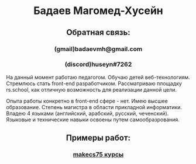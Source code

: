 <h1 align="center">Бадаев Магомед-Хусейн</h1>
<h2 align="center">Обратная связь:</h2>
<h3 align="center">(gmail)badaevmh@gmail.com</h3>
<h3 align="center">(discord)huseyn#7262</h3>
<p>На данный момент работаю педагогом. Обучаю детей веб-технологиям. Стремлюсь стать front-end разработчиком. Рассматриваю площадку rs.school, как отличную возможность для реализации данной цели.</p>
<p>Опыта работы конкретно в front-end сфере - нет.
Имею высшее образование. Степень магистра в области прикладной информатики. Владею 4 языками (английский, арабский, русский, чеченский). Языковые и технические навыки освоены путем самообразрования.</p>
<h2 align="center">Примеры работ:</h2>
<h3 align="center"><a href="https://makecs75.ru">makecs75 курсы</a></h3>
